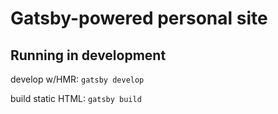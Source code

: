 # Gatsby-powered personal site

## Running in development

develop w/HMR: `gatsby develop`

build static HTML: `gatsby build`
